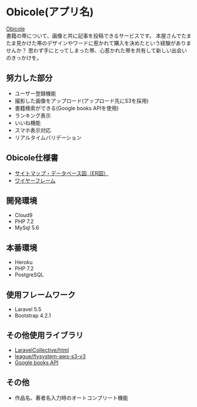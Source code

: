 # Obicole(アプリ名)
[Obicole](http://obicole.herokuapp.com/)  
書籍の帯について、画像と共に記事を投稿できるサービスです。
本屋さんでたまたま見かけた帯のデザインやワードに惹かれて購入を決めたという経験がありませんか？
思わず手にとってしまった帯、心惹かれた帯を共有して新しい出会いのきっかけを。

## 努力した部分
- ユーザー登録機能
- 撮影した画像をアップロード(アップロード先にS3を採用)
- 書籍検索ができる(Google books APIを使用)
- ランキング表示
- いいね機能
- スマホ表示対応
- リアルタイムバリデーション

## Obicole仕様書
- [サイトマップ・データベース図（ER図）](https://cacoo.com/diagrams/JIkrVmHdfCnYeo3F/F8523)
- [ワイヤーフレーム](https://cacoo.com/diagrams/CTpmhWJIi7I8OArX/CCA6C)

## 開発環境
- Cloud9
- PHP 7.2
- MySql 5.6

## 本番環境
- Heroku
- PHP 7.2
- PostgreSQL 

## 使用フレームワーク
- Laravel 5.5
- Bootstrap 4.2.1

## その他使用ライブラリ
- [LaravelCollective/html](https://github.com/LaravelCollective/html)
- [league/flysystem-aws-s3-v3](https://github.com/thephpleague/flysystem-aws-s3-v3)
- [Google books API](https://developers.google.com/books/docs/v1/using)

## その他
- 作品名、著者名入力時のオートコンプリート機能